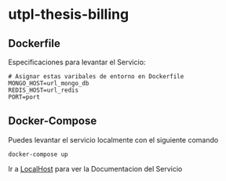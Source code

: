# utpl-thesis-billing
## Dockerfile
Especificaciones para levantar el Servicio:
```
# Asignar estas varibales de entorno en Dockerfile
MONGO_HOST=url_mongo_db
REDIS_HOST=url_redis
PORT=port
```
## Docker-Compose 
Puedes levantar el servicio localmente con el siguiente comando
```
docker-compose up
```
Ir a [LocalHost](http://0.0.0.0:3001/swagger/billing) para ver la Documentacion del Servicio
